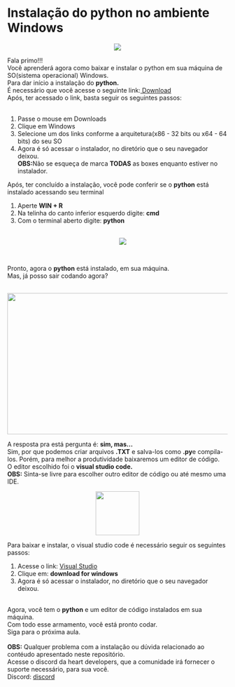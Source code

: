 <h1>Instalação do python no ambiente Windows</h1>
<p align ="center"><img align=center src="https://upload.wikimedia.org/wikipedia/commons/3/34/Windows_logo_-_2012_derivative.svg"></p>
Fala primo!!!<br>
Você aprenderá agora como baixar e instalar o python em sua máquina de SO(sistema operacional) Windows.<br>
Para dar início a instalação do <b>python.</b><br>
É necessário que você acesse o seguinte link:<a href="https://www.python.org"> Download</a><br>
Após, ter acessado o link, basta seguir os seguintes passos:<br>
<br>
<ol>
  <li>Passe o mouse em Downloads</li>
  <li>Clique em Windows</li>
  <li>Selecione um dos links conforme a arquitetura(x86 - 32 bits ou x64 - 64 bits) do seu SO</li>
  <li>Agora é só acessar o instalador, no diretório que o seu navegador deixou.</li>
  <b>OBS:</b>Não se esqueça de marca <b>TODAS</b> as boxes enquanto estiver no instalador.
</ol>
Após, ter concluído a instalação, você pode conferir se o <b>python</b> está instalado acessando seu terminal  
<ol>
  <li>Aperte <b>WIN + R</b></li>
  <li>Na telinha do canto inferior esquerdo digite: <b>cmd</b></li>
  <li>Com o terminal aberto digite: <b>python</b></li><br>
  <p align="center"><img src="https://cleitonbueno.com/blog/wp-content/uploads/2011/08/testandopython.jpg"/></p>
  <br>
</ol>
Pronto, agora o <b>python</b> está instalado, em sua máquina.<br>
Mas, já posso sair codando agora?<br><br>
<p align="center"><img width="672" height="322" src="http://conteudo.senacrs.com.br/wp-content/uploads/2019/11/job.gif"/></p>
A resposta pra está pergunta é: <b>sim, mas...</b><br>
Sim, por que podemos criar arquivos <b>.TXT</b> e salva-los como <b>.py</b>e compila-los.
Porém, para melhor a produtividade baixaremos um editor de código.<br>
O editor escolhido foi o <b>visual studio code.</b><br> 
<b>OBS:</b> Sinta-se livre para escolher outro editor de código ou até mesmo uma IDE.
<p align="center"><img width="100" height="100" src="https://upload.wikimedia.org/wikipedia/commons/f/f3/Visual_Studio_Code_0.10.1_icon.png"/></p>
Para baixar e instalar, o visual studio code é necessário seguir os seguintes passos:
<ol>
  <li>Acesse o link: <a href="https://code.visualstudio.com/">Visual Studio</a></li>
  <li>Clique em: <b>download for windows</b></li>
  <li>Agora é só acessar o instalador, no diretório que o seu navegador deixou.</li>
  <br>
</ol>
Agora, você tem o <b>python</b> e um editor de código instalados em sua máquina.<br>
Com todo esse armamento, você está pronto codar.<br>
Siga para o próxima aula.<br>
<br>
<b>OBS:</b> Qualquer problema com a instalação ou dúvida relacionado ao contéudo apresentado neste repositório.<br>
Acesse o discord da heart developers, que a comunidade irá fornecer o suporte necessário, para sua você.<br>
Discord: <a href="discord.io/He4rt">discord</a>
